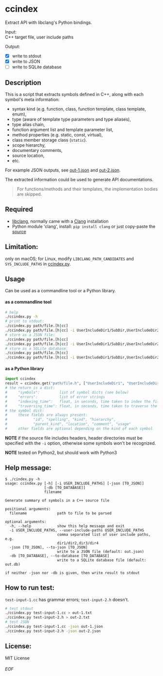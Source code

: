 # ccindex

Extract API with libclang's Python bindings.

Input:<br>
C++ target file, user include paths

Output:
- [x] write to stdout
- [x] write to JSON
- [ ] write to SQLite database

## Description
This is a script that extracts symbols defined in C++, along with each symbol's meta information:
- syntax kind (e.g. function, class, function template, class template, enum),
- type (aware of template type parameters and type aliases),
- type alias chain,
- function argument list and template parameter list,
- method properties (e.g. static, const, virtual),
- class member storage class (`static`).
- scope hierarchy,
- documentary comments,
- source location,
- etc.

For example JSON outputs, see [out-1.json](out-1.json) and [out-2.json](out-2.json).

The extracted information could be used to generate API documentations.

> For functions/methods and their templates, the implementation bodies are skipped.

## Required
- [libclang](http://www.llvm.org/devmtg/2010-11/Gregor-libclang.pdf), normally came with a [Clang](http://clang.llvm.org) installation
- Python module 'clang', install: `pip install clang` or just copy-paste the [source](https://github.com/llvm-mirror/clang/tree/master/bindings/python/clang)

## Limitation:
only on macOS; for Linux, modify `LIBCLANG_PATH_CANDIDATES` and `SYS_INCLUDE_PATHS` in [ccindex.py](ccindex.py).

## Usage
Can be used as a commandline tool or a Python library.

#### as a commandline tool
```sh
# help
./ccindex.py -h
# print to stdout:
./ccindex.py path/file.[h|cc]
./ccindex.py path/file.[h|cc] -i UserIncludeDir1/SubDir,UserIncludeDir2
# store as a JSON file:
./ccindex.py path/file.[h|cc]
./ccindex.py path/file.[h|cc] -i UserIncludeDir1/SubDir,UserIncludeDir2 -json out.json
# store as a SQLite database:
./ccindex.py path/file.[h|cc]
./ccindex.py path/file.[h|cc] -i UserIncludeDir1/SubDir,UserIncludeDir2 -db out.db
```

#### as a Python library
```python
import ccindex
result = ccindex.get("path/file.h", ["UserIncludeDir1", "UserIncludeDir2"])
# the return is a dict:
#     "symbols":         list of symbol dicts (see below)
#     "errors":          list of error strings
#     "indexing_time":   float, in seconds, time taken to index the file
#     "traversing_time": float, in seconds, time taken to traverse the AST
# the symbol dict:
#     these fields are always present:
#            "id", "spelling", "kind", "hierarchy",
#            "parent_kind", "location", "comment", "usage"
#     other fields are optional depending on the kind of each symbol
```

**NOTE** if the source file includes headers, header directories must be specified with the `-i` option, otherwise some symbols won't be recognized.

**NOTE** tested on Python2, but should work with Python3

## Help message:
```
$ ./cindex.py -h
usage: ccindex.py [-h] [-i USER_INCLUDE_PATHS] [-json [TO_JSON]]
                  [-db [TO_DATABASE]]
                  filename

Generate summary of symbols in a C++ source file

positional arguments:
  filename              path to file to be parsed

optional arguments:
  -h, --help            show this help message and exit
  -i USER_INCLUDE_PATHS, --user-include-paths USER_INCLUDE_PATHS
                        comma separated list of user include paths, e.g.
                        dir1/dir2,dir3/dir4
  -json [TO_JSON], --to-json [TO_JSON]
                        write to a JSON file (default: out.json)
  -db [TO_DATABASE], --to-database [TO_DATABASE]
                        write to a SQLite database file (default: out.db)

if neither -json nor -db is given, then write result to stdout
```

## How to run test:
`test-input-1.cc` has grammar errors; `test-input-2.h` doesn't.
```sh
# test stdout
./ccindex.py test-input-1.cc > out-1.txt
./ccindex.py test-input-2.h > out-2.txt
# test JSON
./ccindex.py test-input-1.cc -json out-1.json
./ccindex.py test-input-2.h -json out-2.json
```

## License:
MIT License

###### EOF